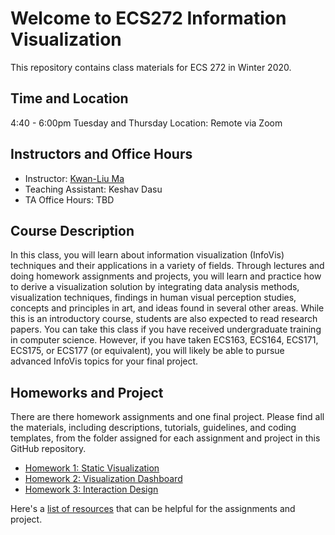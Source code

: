 # Welcome to ECS272 Information Visualization
This repository contains class materials for ECS 272 in Winter 2020.

## Time and Location
4:40 - 6:00pm Tuesday and Thursday
Location: Remote via Zoom

## Instructors and Office Hours
* Instructor: [Kwan-Liu Ma](https://www.cs.ucdavis.edu/~ma)
* Teaching Assistant: Keshav Dasu
* TA Office Hours: TBD

## Course Description
In this class, you will learn about information visualization  (InfoVis) techniques and their applications in a variety of fields. Through lectures and doing homework assignments and projects, you will learn and practice how to derive a visualization solution by integrating data analysis methods, visualization techniques, findings in human visual perception studies, concepts and principles in art, and ideas found in several other areas. While this is an introductory course, students are also expected to read research papers. You can take this class if you have received undergraduate training in computer science. However, if you have taken ECS163, ECS164, ECS171, ECS175, or ECS177 (or equivalent), you will likely be able to pursue advanced InfoVis topics for your final project. 

## Homeworks and Project
There are there homework assignments and one final project. Please find all the materials, including descriptions, tutorials, guidelines, and coding templates, from the folder assigned for each assignment and project in this GitHub repository.

* [Homework 1: Static Visualization](Homework1)
* [Homework 2: Visualization Dashboard](Homework2)
* [Homework 3: Interaction Design](Homework3)

Here's a [list of resources](Resources.md) that can be helpful for the assignments and project.
